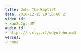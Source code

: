 ```yaml
---
title: John The Baptist
date: 2016-12-18 10:30:00 Z
video_id:
- xanZLCgt-UM
audio_id:
- https://a.clyp.it/wdyolebo.mp3
verses:
- none
---
```


